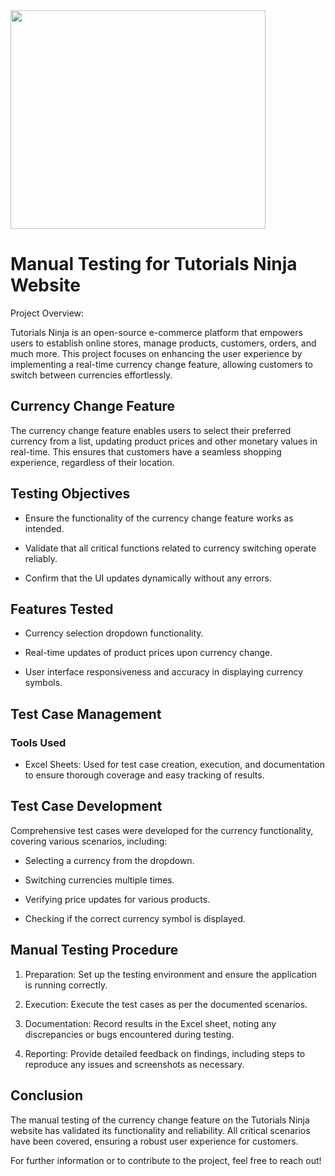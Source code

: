 <div><img src="https://leveledge.in/wp-content/uploads/2023/08/testing.gif" width="90%" height="350px"></div>

# Manual Testing for Tutorials Ninja Website

Project Overview:

Tutorials Ninja is an open-source e-commerce platform that empowers users to establish online stores, manage products, customers, orders, and much more. This project focuses on enhancing the user experience by implementing a real-time currency change feature, allowing customers to switch between currencies effortlessly.


## Currency Change Feature

The currency change feature enables users to select their preferred currency from a list, updating product prices and other monetary values in real-time. This ensures that customers have a seamless shopping experience, regardless of their location.
## Testing Objectives

- Ensure the functionality of the currency change feature works as intended.

- Validate that all critical functions related to currency switching operate reliably.

- Confirm that the UI updates dynamically without any errors.
## Features Tested


- Currency selection dropdown functionality.

- Real-time updates of product prices upon currency change.

- User interface responsiveness and accuracy in displaying currency symbols.



## Test Case Management

### Tools Used

- Excel Sheets: Used for test case creation, execution, and documentation to ensure thorough coverage and easy tracking of results.



## Test Case Development

Comprehensive test cases were developed for the currency functionality, covering various scenarios, including:

- Selecting a currency from the dropdown.

- Switching currencies multiple times.

- Verifying price updates for various products.

- Checking if the correct currency symbol is displayed.

## Manual Testing Procedure

1. Preparation: Set up the testing environment and ensure the application is running correctly.

2. Execution: Execute the test cases as per the documented scenarios.

3. Documentation: Record results in the Excel sheet, noting any discrepancies or bugs encountered during testing.

4. Reporting: Provide detailed feedback on findings, including steps to reproduce any issues and screenshots as necessary.




## Conclusion

The manual testing of the currency change feature on the Tutorials Ninja website has validated its functionality and reliability. All critical scenarios have been covered, ensuring a robust user experience for customers.


For further information or to contribute to the project, feel free to reach out!


